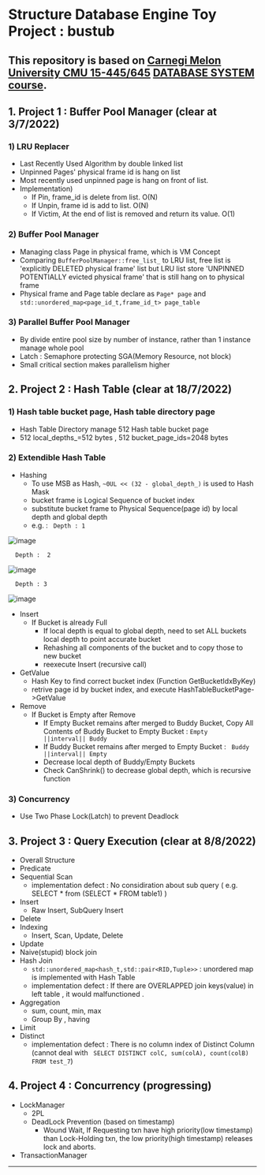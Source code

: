# Structure Database Engine Toy Project : bustub
## This repository is based on [Carnegi Melon University CMU 15-445/645](https://15445.courses.cs.cmu.edu/fall2021/assignments.html) [DATABASE SYSTEM course](https://youtu.be/v4bU6n97Vr8).
## 1. Project 1 : Buffer Pool Manager (clear at 3/7/2022)
### 1) LRU Replacer
* Last Recently Used Algorithm by double linked list
* Unpinned Pages' physical frame id is hang on list
* Most recently used unpinned page is hang on front of list.
* Implementation)
   - If Pin, frame_id is delete from list. O(N)
   - If Unpin, frame id is add to list. O(N)
   - If Victim, At the end of list is removed and return its value. O(1)
### 2) Buffer Pool Manager
* Managing class Page in physical frame, which is VM Concept
* Comparing `BufferPoolManager::free_list_` to LRU list, free list is 'explicitly DELETED physical frame' list but LRU list store 'UNPINNED POTENTIALLY evicted physical frame' that is still hang on to physical frame
* Physical frame and Page table declare as `Page* page` and `std::unordered_map<page_id_t,frame_id_t> page_table`
### 3) Parallel Buffer Pool Manager
* By divide entire pool size by number of instance, rather than 1 instance manage whole pool
* Latch : Semaphore protecting SGA(Memory Resource, not block)
* Small critical section makes parallelism higher
   
## 2. Project 2 : Hash Table (clear at 18/7/2022)
### 1) Hash table bucket page, Hash table directory page
* Hash Table Directory manage 512 Hash table bucket page
* 512 local_depths_=512 bytes , 512 bucket_page_ids=2048 bytes
### 2) Extendible Hash Table
* Hashing 
   - To use MSB as Hash, `~0UL << (32 - global_depth_)` is used to Hash Mask
   - bucket frame is Logical Sequence of bucket index
   - substitute bucket frame to Physical Sequence(page id) by local depth and global depth
   - e.g. : ` Depth : 1`
   
   
![image](https://user-images.githubusercontent.com/81512075/182036389-a1030440-d2ae-4901-96e2-2f8b0f5d59dd.png)

   `  Depth :  2`

![image](https://user-images.githubusercontent.com/81512075/182036399-1485d6b6-32af-48f4-9731-6abc486a6068.png)

   `  Depth : 3`
   
![image](https://user-images.githubusercontent.com/81512075/182036406-a727026f-e691-48ff-8a38-f44bdf41cb7e.png)


* Insert
   - If Bucket is already Full
      - If local depth is equal to global depth, need to set ALL buckets local depth to point accurate bucket
      - Rehashing all components of the bucket and to copy those to new bucket
      - reexecute Insert (recursive call)
* GetValue
   - Hash Key to find correct bucket index (Function GetBucketIdxByKey)
   - retrive page id by bucket index, and execute HashTableBucketPage->GetValue
* Remove
   - If Bucket is Empty after Remove
      - If Empty Bucket remains after merged to Buddy Bucket, Copy All Contents of Buddy Bucket to Empty Bucket  : `Empty  ||interval|| Buddy`
      - If Buddy Bucket remains after merged to Empty Bucket : ` Buddy ||interval|| Empty`
      - Decrease local depth of Buddy/Empty Buckets
      - Check CanShrink() to decrease global depth, which is recursive function
### 3) Concurrency
* Use Two Phase Lock(Latch) to prevent Deadlock

## 3. Project 3 : Query Execution (clear at 8/8/2022)
* Overall Structure
* Predicate
* Sequential Scan
   - implementation defect : No considiration about sub query ( e.g. SELECT * from (SELECT * FROM table1) )
* Insert
   - Raw Insert, SubQuery Insert
* Delete
* Indexing
   - Insert, Scan, Update, Delete
* Update
* Naive(stupid) block join
* Hash Join
   - `std::unordered_map<hash_t,std::pair<RID,Tuple>>` : unordered map is implemented with Hash Table
   - implementation defect : If there are OVERLAPPED join keys(value) in left table , it would malfunctioned . 
* Aggregation
   - sum, count, min, max
   - Group By , having
* Limit
* Distinct
   - implementation defect : There is no column index of Distinct Column (cannot deal with ` SELECT DISTINCT colC, sum(colA), count(colB) FROM test_7`)

## 4. Project 4 : Concurrency (progressing)
* LockManager
   - 2PL
   - DeadLock Prevention (based on timestamp)
      - Wound Wait, If Requesting txn have high priority(low timestamp) than Lock-Holding txn, the low priority(high timestamp)
         releases lock and aborts.
* TransactionManager
---------------------------------------------------

